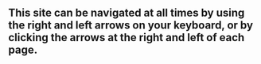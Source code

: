 ## This site can be navigated at all times by using the right and left arrows on your keyboard, or by clicking the  arrows at the right and left of each page.